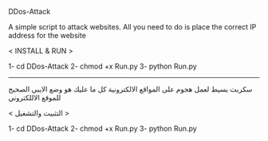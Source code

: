 DDos-Attack

A simple script to attack websites. All you need to do is place the correct IP address for the website

< INSTALL & RUN >

1- cd DDos-Attack
2- chmod +x Run.py
3- python Run.py

-------------------------------------------------------------------------------------------------------
سكربت بسيط لعمل هجوم على المواقع الالكترونية كل ما عليك هو وضع الايبي الصحيح للموقع الاللكتروني
 
< التثبيت والتشغيل >
 
1- cd DDos-Attack
2- chmod +x Run.py
3- python Run.py

